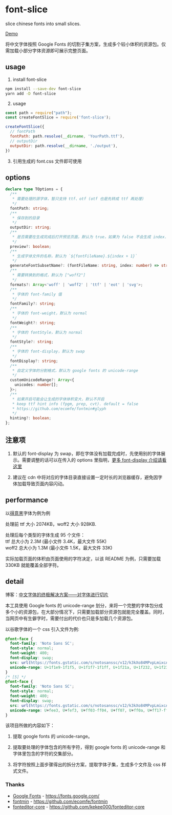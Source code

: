 # font-slice

slice chinese fonts into small slices.

[Demo](https://voderl.cn/js/%E5%AF%B9%E4%B8%AD%E6%96%87%E5%AD%97%E4%BD%93%E8%BF%9B%E8%A1%8C%E5%88%87%E7%89%87/)

将中文字体按照 Google Fonts 的切割子集方案，生成多个较小体积的资源包。仅需加载小部分字体资源即可展示完整页面。

## usage
1. install font-slice
```sh
npm install --save-dev font-slice
yarn add -D font-slice
```
2. usage
```js
const path = require("path");
const createFontSlice = require('font-slice');

createFontSlice({
  // fontPath
  fontPath: path.resolve(__dirname, 'YourPath.ttf'),
  // outputDir
  outputDir: path.resolve(__dirname, './output'),
})
```
3. 引用生成的 font.css 文件即可使用

## options
```ts
declare type TOptions = {
  /**
   * 需要处理的源字体，暂只支持 ttf、otf (otf 也是先转成 ttf 再处理)
   */
  fontPath: string;
  /**
   * 保存到的目录
   */
  outputDir: string;
  /**
   * 是否需要在生成完成后打开预览页面，默认为 true，如果为 false 不会生成 index.html 及启动服务器
   */
  preview?: boolean;
  /**
   * 生成字体文件的名称，默认为 `${fontFileName}.${index + 1}`
   */
  generateFontSubsetName?: (fontFileName: string, index: number) => string;
  /**
   * 需要转换到的格式，默认为 ["woff2"]
   */
  formats?: Array<'woff' | 'woff2' | 'ttf' | 'eot' | 'svg'>;
  /**
   * 字体的 font-family 值
   */
  fontFamily?: string;
  /**
   * 字体的 font-weight，默认为 normal
   */
  fontWeight?: string;
  /**
   * 字体的 fontStyle，默认为 normal
   */
  fontStyle?: string;
  /**
   * 字体的 font-display，默认为 swap
   */
  fontDisplay?: string;
  /**
   * 自定义字体的分割格式，默认为 google fonts 的 unicode-range
   */
  customUnicodeRange?: Array<{
    unicodes: number[];
  }>;
  /**
   * 如果开启可能会让生成的字体体积变大，默认不开启
   * keep ttf hint info (fpgm, prep, cvt). default = false
   * https://github.com/ecomfe/fontmin#glyph
   */
  hinting?: boolean;
};
```

## 注意项

1. 默认的 font-display 为 swap，即在字体没有加载完成时，先使用别的字体展示。需要调整的话可以在传入的 options 里指明，[更多 font-display 介绍请看这里](https://developer.mozilla.org/zh-CN/docs/Web/CSS/@font-face/font-display)

2. 建议在 cdn 中将对应的字体目录直接设置一定时长的浏览器缓存，避免因字体加载导致页面内容闪动。

## performance

以[得意黑](https://github.com/atelier-anchor/smiley-sans)字体为例为例

处理前 ttf 大小 2074KB，woff2 大小 928KB.

处理后每个类型的字体生成 95 个文件：  
ttf   总大小为 2.3M   (最小文件 3.4K，最大文件 55K)  
woff2 总大小为 1.3M   (最小文件 1.5K，最大文件 33K)

实际加载页面的体积由页面使用的字符决定，以该 README 为例，只需要加载 330KB 就能覆盖全部字符。

## detail

博客：[中文字体的终极解决方案——对字体进行切片](https://voderl.cn/js/%E5%AF%B9%E4%B8%AD%E6%96%87%E5%AD%97%E4%BD%93%E8%BF%9B%E8%A1%8C%E5%88%87%E7%89%87/)

本工具使用 Google fonts 的 unicode-range 划分，来将一个完整的字体包分成多个小的资源包，在大部分情况下，只需要加载部分资源包就能完全覆盖。同时，当网页中有生僻字时，需要付出的代价也只是多加载几个资源包。

以谷歌字体的一个 css 引入文件为例:
```css
@font-face {
  font-family: 'Noto Sans SC';
  font-style: normal;
  font-weight: 400;
  font-display: swap;
  src: url(https://fonts.gstatic.com/s/notosanssc/v12/k3kXo84MPvpLmixcA63oeALhLOCT-xWNm8Hqd37g1OkDRZe7lR4sg1IzSy-MNbE9VH8V.4.woff2) format('woff2');
  unicode-range: U+1f1e9-1f1f5, U+1f1f7-1f1ff, U+1f21a, U+1f232, U+1f234-1f237, U+1f250-1f251, U+1f300, U+1f302-1f308, U+1f30a-1f311, U+1f315, U+1f319-1f320, U+1f324, U+1f327, U+1f32a, U+1f32c-1f32d, U+1f330-1f357, U+1f359-1f37e;
}
/* [5] */
@font-face {
  font-family: 'Noto Sans SC';
  font-style: normal;
  font-weight: 400;
  font-display: swap;
  src: url(https://fonts.gstatic.com/s/notosanssc/v12/k3kXo84MPvpLmixcA63oeALhLOCT-xWNm8Hqd37g1OkDRZe7lR4sg1IzSy-MNbE9VH8V.5.woff2) format('woff2');
  unicode-range: U+fee3, U+fef3, U+ff03-ff04, U+ff07, U+ff0a, U+ff17-ff19, U+ff1c-ff1d, U+ff20-ff3a, U+ff3c, U+ff3e-ff5b, U+ff5d, U+ff61-ff65, U+ff67-ff6a, U+ff6c, U+ff6f-ff78, U+ff7a-ff7d, U+ff80-ff84, U+ff86, U+ff89-ff8e, U+ff92, U+ff97-ff9b, U+ff9d-ff9f, U+ffe0-ffe4, U+ffe6, U+ffe9, U+ffeb, U+ffed, U+fffc, U+1f004, U+1f170-1f171, U+1f192-1f195, U+1f198-1f19a, U+1f1e6-1f1e8;
}
```

该项目所做的内容如下：

1. 提取 google fonts 的 unicode-range。

2. 提取要处理的字体包含的所有字符，得到 google fonts 的 unicode-range 和字体里包含的字符的交集部分。

3. 将字符按照上面步骤得出的拆分方案，提取字体子集，生成多个文件及 css 样式文件。

### Thanks

* [Google Fonts](https://fonts.google.com/) - https://fonts.google.com/
* [fontmin](https://github.com/ecomfe/fontmin) - https://github.com/ecomfe/fontmin
* [fonteditor-core](https://github.com/kekee000/fonteditor-core) - https://github.com/kekee000/fonteditor-core
